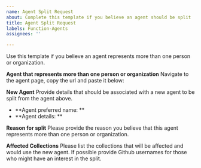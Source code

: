 ```yaml
---
name: Agent Split Request
about: Complete this template if you believe an agent should be split
title: Agent Split Request
labels: Function-Agents
assignees: ''

---
```


Use this template if you believe an agent represents more than one person or organization.

**Agent that represents more than one person or organization**
Navigate to the agent page, copy the url and paste it below:


**New Agent**
Provide details that should be associated with a new agent to be split from the agent above.

 - **Agent preferred name: ** 
 - **Agent details: **

**Reason for split**
Please provide the reason you believe that this agent represents more than one person or organization.


**Affected Collections**
Please list the collections that will be affected and would use the new agent. If possible provide Github usernames for those who might have an interest in the split.
